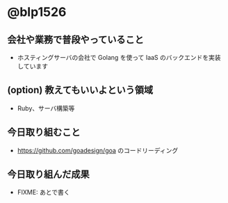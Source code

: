 # @blp1526

## 会社や業務で普段やっていること

* ホスティングサーバの会社で Golang を使って IaaS のバックエンドを実装しています

## (option) 教えてもいいよという領域

* Ruby、サーバ構築等

## 今日取り組むこと

* https://github.com/goadesign/goa のコードリーディング

## 今日取り組んだ成果

* FIXME: あとで書く
